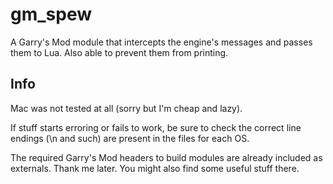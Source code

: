 gm_spew
=======

A Garry's Mod module that intercepts the engine's messages and passes them to Lua. Also able to prevent them from printing.

Info
-------

Mac was not tested at all (sorry but I'm cheap and lazy).

If stuff starts erroring or fails to work, be sure to check the correct line endings (\n and such) are present in the files for each OS.

The required Garry's Mod headers to build modules are already included as externals. Thank me later. You might also find some useful stuff there.